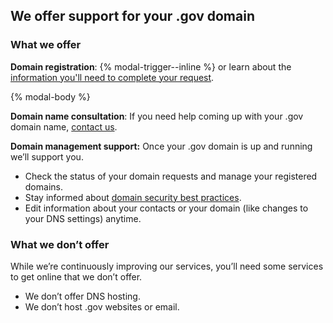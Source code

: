 ## We offer support for your .gov domain
### What we offer

**Domain registration**: {% modal-trigger--inline %} or learn about the [information you'll need to complete your request](../../domains/before).

{% modal-body %}

**Domain name consultation**: If you need help coming up with your .gov domain name, [contact us](../../contact).

**Domain management support:** Once your .gov domain is up and running we’ll support you.

- Check the status of your domain requests and manage your registered domains.
- Stay informed about [domain security best practices](../../domains/security).
- Edit information about your contacts or your domain (like changes to your DNS settings) anytime. 

### What we don’t offer

While we’re continuously improving our services, you’ll need some services to get online that we don’t offer. 
- We don’t offer DNS hosting. 
- We don’t host .gov websites or email.
